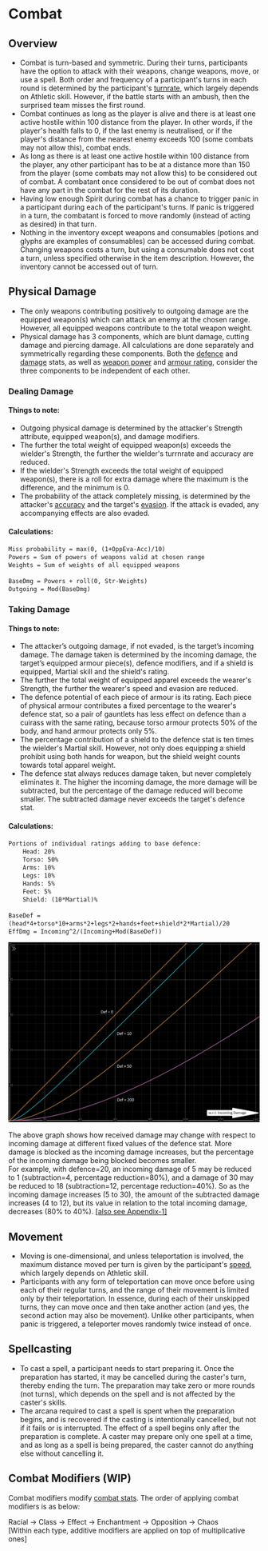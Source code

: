 # Combat

## Overview

- Combat is turn-based and symmetric. During their turns, participants have the option to attack with their weapons, change weapons, move, or use a spell. Both order and frequency of a participant's turns in each round is determined by the participant's [turnrate](glossary.md#turnrate), which largely depends on Athletic skill. However, if the battle starts with an ambush, then the surprised team misses the first round.
- Combat continues as long as the player is alive and there is at least one active hostile within 100 distance from the player. In other words, if the player's health falls to 0, if the last enemy is neutralised, or if the player's distance from the nearest enemy exceeds 100 (some combats may not allow this), combat ends.
- As long as there is at least one active hostile within 100 distance from the player, any other participant has to be at a distance more than 150 from the player (some combats may not allow this) to be considered out of combat. A combatant once considered to be out of combat does not have any part in the combat for the rest of its duration.
- Having low enough Spirit during combat has a chance to trigger panic in a participant during each of the participant's turns. If panic is triggered in a turn, the combatant is forced to move randomly (instead of acting as desired) in that turn.
- Nothing in the inventory except weapons and consumables (potions and glyphs are examples of consumables) can be accessed during combat. Changing weapons costs a turn, but using a consumable does not cost a turn, unless specified otherwise in the item description. However, the inventory cannot be accessed out of turn.

## Physical Damage

- The only weapons contributing positively to outgoing damage are the equipped weapon(s) which can attack an enemy at the chosen range. However, all equipped weapons contribute to the total weapon weight.
- Physical damage has 3 components, which are blunt damage, cutting damage and piercing damage. All calculations are done separately and symmetrically regarding these components. Both the [defence](glossary.md#defence) and [damage](glossary.md#damage) stats, as well as [weapon power](glossary.md#power) and [armour rating](glossary.md#rating), consider the three components to be independent of each other.

### Dealing Damage

#### Things to note:

- Outgoing physical damage is determined by the attacker's Strength attribute, equipped weapon(s), and damage modifiers.
- The further the total weight of equipped weapon(s) exceeds the wielder's Strength, the further the wielder's turrnrate and accuracy are reduced.
- If the wielder's Strength exceeds the total weight of equipped weapon(s), there is a roll for extra damage where the maximum is the difference, and the minimum is 0.
- The probability of the attack completely missing, is determined by the attacker's [accuracy](glossary.md#accuracy) and the target's [evasion](glossary.md#evasion). If the attack is evaded, any accompanying effects are also evaded.

#### Calculations:

```
Miss probability = max(0, (1+OppEva-Acc)/10)
Powers = Sum of powers of weapons valid at chosen range
Weights = Sum of weights of all equipped weapons

BaseDmg = Powers + roll(0, Str-Weights)
Outgoing = Mod(BaseDmg)
```

### Taking Damage

#### Things to note:

- The attacker’s outgoing damage, if not evaded, is the target’s incoming damage. The damage taken is determined by the incoming damage, the target’s equipped armour piece(s), defence modifiers, and if a shield is equipped, Martial skill and the shield's rating.
- The further the total weight of equipped apparel exceeds the wearer's Strength, the further the wearer's speed and evasion are reduced.
- The defence potential of each piece of armour is its rating. Each piece of physical armour contributes a fixed percentage to the wearer's defence stat, so a pair of gauntlets has less effect on defence than a cuirass with the same rating, because torso armour protects 50% of the body, and hand armour protects only 5%.
- The percentage contribution of a shield to the defence stat is ten times the wielder's Martial skill. However, not only does equipping a shield prohibit using both hands for weapon, but the shield weight counts towards total apparel weight.
- The defence stat always reduces damage taken, but never completely eliminates it. The higher the incoming damage, the more damage will be subtracted, but the percentage of the damage reduced will become smaller. The subtracted damage never exceeds the target's defence stat.

#### Calculations:

```
Portions of individual ratings adding to base defence:
    Head: 20%
    Torso: 50%
    Arms: 10%
    Legs: 10%
    Hands: 5%
    Feet: 5%
    Shield: (10*Martial)%

BaseDef = (head*4+torso*10+arms*2+legs*2+hands+feet+shield*2*Martial)/20
EffDmg = Incoming^2/(Incoming+Mod(BaseDef))
```

![Graph: Damage taken wrt incoming damage, at constant defence values.](media/wrtinc-def-10-50-200.png)

The above graph shows how received damage may change with respect to incoming damage at different fixed values of the defence stat. More damage is blocked as the incoming damage increases, but the percentage of the incoming damage being blocked becomes smaller. \
For example, with defence=20, an incoming damage of 5 may be reduced to 1 (subtraction=4, percentage reduction=80%), and a damage of 30 may be reduced to 18 (subtraction=12, percentage reduction=40%). So as the incoming damage increases (5 to 30), the amount of the subtracted damage increases (4 to 12), but its value in relation to the total incoming damage, decreases (80% to 40%). [[also see Appendix-1]](appendices.md#appendix-1-a-rant-about-ac)

## Movement

- Moving is one-dimensional, and unless teleportation is involved, the maximum distance moved per turn is given by the participant's [speed](glossary.md#speed), which largely depends on Athletic skill.
- Participants with any form of teleportation can move once before using each of their regular turns, and the range of their movement is limited only by their teleportation. In essence, during each of their unskipped turns, they can move once and then take another action (and yes, the second action may also be movement). Unlike other participants, when panic is triggered, a teleporter moves randomly twice instead of once.

## Spellcasting

- To cast a spell, a participant needs to start preparing it. Once the preparation has started, it may be cancelled during the caster's turn, thereby ending the turn. The preparation may take zero or more rounds (not turns), which depends on the spell and is not affected by the caster's skills.
- The arcana required to cast a spell is spent when the preparation begins, and is recovered if the casting is intentionally cancelled, but not if it fails or is interrupted. The effect of a spell begins only after the preparation is complete. A caster may prepare only one spell at a time, and as long as a spell is being prepared, the caster cannot do anything else without cancelling it.

## Combat Modifiers (WIP)

Combat modifiers modify [combat stats](glossary.md#combat-stats). The order of applying combat modifiers is as below:

Racial -> Class -> Effect -> Enchantment -> Opposition -> Chaos \
[Within each type, additive modifiers are applied on top of multiplicative ones]

